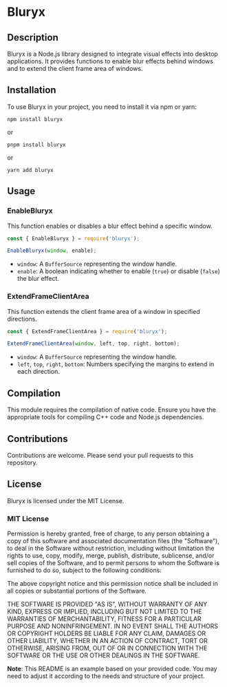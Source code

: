 # Bluryx

## Description
Bluryx is a Node.js library designed to integrate visual effects into desktop applications. It provides functions to enable blur effects behind windows and to extend the client frame area of windows.

## Installation
To use Bluryx in your project, you need to install it via npm or yarn:
```
npm install bluryx
```
or
```
pnpm install bluryx
```
or
```
yarn add bluryx
```

## Usage

### EnableBluryx
This function enables or disables a blur effect behind a specific window.

```javascript
const { EnableBluryx } = require('bluryx');

EnableBluryx(window, enable);
```
- `window`: A `BufferSource` representing the window handle.
- `enable`: A boolean indicating whether to enable (`true`) or disable (`false`) the blur effect.

### ExtendFrameClientArea
This function extends the client frame area of a window in specified directions.

```javascript
const { ExtendFrameClientArea } = require('bluryx');

ExtendFrameClientArea(window, left, top, right, bottom);
```
- `window`: A `BufferSource` representing the window handle.
- `left`, `top`, `right`, `bottom`: Numbers specifying the margins to extend in each direction.

## Compilation
This module requires the compilation of native code. Ensure you have the appropriate tools for compiling C++ code and Node.js dependencies.

## Contributions
Contributions are welcome. Please send your pull requests to this repository.

## License

Bluryx is licensed under the MIT License.

### MIT License

Permission is hereby granted, free of charge, to any person obtaining a copy of this software and associated documentation files (the "Software"), to deal in the Software without restriction, including without limitation the rights to use, copy, modify, merge, publish, distribute, sublicense, and/or sell copies of the Software, and to permit persons to whom the Software is furnished to do so, subject to the following conditions:

The above copyright notice and this permission notice shall be included in all copies or substantial portions of the Software.

THE SOFTWARE IS PROVIDED "AS IS", WITHOUT WARRANTY OF ANY KIND, EXPRESS OR IMPLIED, INCLUDING BUT NOT LIMITED TO THE WARRANTIES OF MERCHANTABILITY, FITNESS FOR A PARTICULAR PURPOSE AND NONINFRINGEMENT. IN NO EVENT SHALL THE AUTHORS OR COPYRIGHT HOLDERS BE LIABLE FOR ANY CLAIM, DAMAGES OR OTHER LIABILITY, WHETHER IN AN ACTION OF CONTRACT, TORT OR OTHERWISE, ARISING FROM, OUT OF OR IN CONNECTION WITH THE SOFTWARE OR THE USE OR OTHER DEALINGS IN THE SOFTWARE.

**Note**: This README is an example based on your provided code. You may need to adjust it according to the needs and structure of your project.